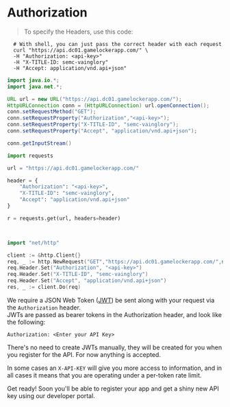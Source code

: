 # Authorization

> To specify the Headers, use this code:

```shell
  # With shell, you can just pass the correct header with each request
  curl "https://api.dc01.gamelockerapp.com/" \
  -H "Authorization: <api-key>"
  -H "X-TITLE-ID: semc-vainglory"
  -H "Accept: application/vnd.api+json"
```
```java
import java.io.*;
import java.net.*;

URL url = new URL("https://api.dc01.gamelockerapp.com/");
HttpURLConnection conn = (HttpURLConnection) url.openConnection();
conn.setRequestMethod("GET");
conn.setRequestProperty("Authorization","<api-key>");
conn.setRequestProperty("X-TITLE-ID", "semc-vainglory");
conn.setRequestProperty("Accept", "application/vnd.api+json");

conn.getInputStream()
```
```python
import requests

url = "https://api.dc01.gamelockerapp.com/"

header = {
    "Authorization": "<api-key>",
    "X-TITLE-ID": "semc-vainglory",
    "Accept": "application/vnd.api+json"
}

r = requests.get(url, headers=header)
```
```ruby
```
```javascript
```
```go
import "net/http"

client := &http.Client{}
req, _ := http.NewRequest("GET","https://api.dc01.gamelockerapp.com/",nil)
req.Header.Set("Authorization", "<api-key>")
req.Header.Set("X-TITLE-ID", "semc-vainglory")
req.Header.Set("Accept", "application/vnd.api+json")
res, _ := client.Do(req)
```

We require a JSON Web Token ([JWT](https://jwt.io/)) be sent along with your request via the `Authorization` header.  
JWTs are passed as bearer tokens in the Authorization header, and look like the following:

`Authorization: <Enter your API Key>`


There's no need to create JWTs manually, they will be created for you when you register for the API.
For now anything is accepted.

In some cases an `X-API-KEY` will give you more access to information, and in all
 cases it means that you are operating under a per-token rate limit.

<aside class="notice">
Get ready!  Soon you'll be able to register your app and get a shiny new API key using our developer portal.
</aside>
